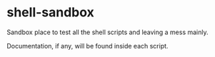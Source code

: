 shell-sandbox
=============

Sandbox place to test all the shell scripts and leaving a mess mainly.

Documentation, if any, will be found inside each script.
